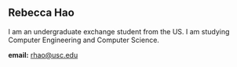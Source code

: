 ## Rebecca Hao ##

I am an undergraduate exchange student from the US. I am studying Computer Engineering and Computer Science.

**email:** rhao@usc.edu
